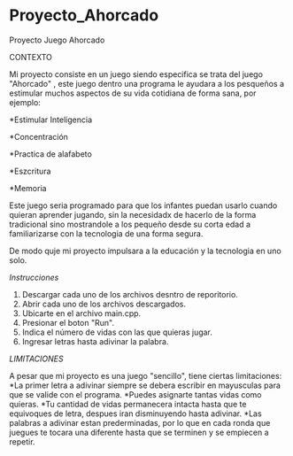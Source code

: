 # Proyecto_Ahorcado
Proyecto Juego Ahorcado

CONTEXTO

Mi proyecto consiste en un juego siendo especifica se trata del juego "Ahorcado" , este juego dentro una programa le ayudara a los pesqueños 
a estimular muchos aspectos de su vida cotidiana de forma sana, por ejemplo:

*Estimular Inteligencia

*Concentración

*Practica de alafabeto

*Eszcritura

*Memoria

Este juego seria programado para que los infantes puedan usarlo cuando quieran aprender jugando, sin la necesidadx de hacerlo de la forma tradicional 
sino mostrandole a los pequeño desde su corta edad a familiarizarse con la tecnologia de una forma segura.

De modo quje mi proyecto impulsara a la educación y la tecnologia en uno solo.

*Instrucciones*
1. Descargar cada uno de los archivos desntro de reporitorio.
2. Abrir cada uno de los archivos descargados.
3. Ubicarte en el archivo main.cpp.
4. Presionar el boton "Run".
5. Indica el número de vidas con las que quieras jugar.
6. Ingresar letras hasta adivinar la palabra.

*LIMITACIONES*

A pesar que mi proyecto es una juego "sencillo", tiene ciertas limitaciones:
*La primer letra a adivinar siempre se debera escribir en mayusculas para que se valide con el programa.
*Puedes asignarte tantas vidas como quieras.
*Tu cantidad de vidas permanecera intacta hasta que te equivoques de letra, despues iran disminuyendo hasta adivinar.
*Las palabras a adivinar estan prederminadas, por lo que en cada ronda que juegues te tocara una diferente hasta que se terminen y se empiecen a repetir.
